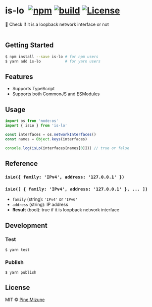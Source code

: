 # is-lo &nbsp;[![npm](https://img.shields.io/npm/v/is-lo.svg)](https://www.npmjs.org/package/is-lo) [![build](https://github.com/pine/is-lo/actions/workflows/build.yml/badge.svg)](https://github.com/pine/is-lo/actions/workflows/build.yml) [![License](https://img.shields.io/github/license/emoji-gen/clone-into.svg)](LICENSE)

:repeat: Check if it is a loopback network interface or not
<br>
<br>

## Getting Started

```sh
$ npm install --save is-lo # for npm users
$ yarn add is-lo           # for yarn users
```

## Features

- Supports TypeScript
- Supports both CommonJS and ESModules

## Usage

```js
import os from 'node:os'
import { isLo } from 'is-lo'

const interfaces = os.networkInterfaces()
const names = Object.keys(interfaces)

console.log(isLo(interfaces[names[0]])) // true or false
```

## Reference
### `isLo({ family: 'IPv4', address: '127.0.0.1' })`
### `isLo([ { family: 'IPv4', address: '127.0.0.1' }, ... ])`
- `family` (string): `'IPv4'` or `'IPv6'`
- `address` (string): IP address
- **Result** (bool): true if it is loopback network interface

## Development
### Test

```
$ yarn test
```

### Publish

```
$ yarn publish
```

## License
MIT &copy; [Pine Mizune](https://profile.pine.moe)
